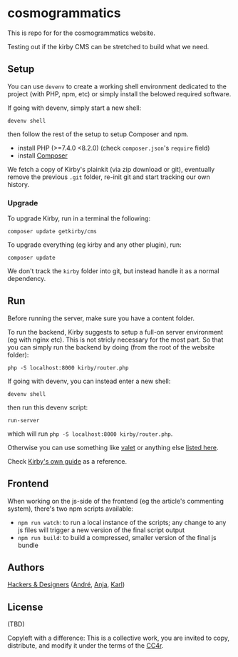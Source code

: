 # cosmogrammatics

This is repo for for the cosmogrammatics website.

Testing out if the kirby CMS can be stretched to build what we need.

## Setup

You can use `devenv` to create a working shell environment dedicated to the project (with PHP, npm, etc) or simply install the belowed required software.

If going with devenv, simply start a new shell:

```
devenv shell
```

then follow the rest of the setup to setup Composer and npm.

- install PHP (>=7.4.0 <8.2.0) (check `composer.json`'s `require` field)
- install [Composer](https://getcomposer.org/doc/00-intro.md)

We fetch a copy of Kirby's plainkit (via zip download or git), eventually remove the previous `.git` folder, re-init git and start tracking our own history.

### Upgrade

To upgrade Kirby, run in a terminal the following:

```
composer update getkirby/cms
```

To upgrade everything (eg kirby and any other plugin), run:

```
composer update
```

We don't track the `kirby` folder into git, but instead handle it as a normal dependency.

## Run

Before running the server, make sure you have a content folder.

To run the backend, Kirby suggests to setup a full-on server environment (eg with nginx etc). This is not stricly necessary for the most part. So that you can simply run the backend by doing (from the root of the website folder):

```
php -S localhost:8000 kirby/router.php
```


If going with devenv, you can instead enter a new shell:

```
devenv shell
```

then run this devenv script:

```
run-server
```

which will run `php -S localhost:8000 kirby/router.php`.

Otherwise you can use something like [valet](https://laravel.com/docs/9.x/valet) or anything else [listed here](https://getkirby.com/docs/cookbook/setup/development-environment).

Check [Kirby's own guide](https://getkirby.com/docs/guide/quickstart#requirements) as a reference.

## Frontend

When working on the js-side of the frontend (eg the article's commenting system), there's two npm scripts available:

- `npm run watch`: to run a local instance of the scripts; any change to any js files will trigger a new version of the final script output
- `npm run build`: to build a compressed, smaller version of the final js bundle

## Authors

[Hackers & Designers](https://github.com/hackersanddesigners/cosmo.git) ([André](https://andrefincato.com/), [Anja](https://www.anjagroten.info/), [Karl](https://moubarak.eu/))

## License

(TBD)

Copyleft with a difference: This is a collective work, you are invited to copy, distribute, and modify it under the terms of the [CC4r](./LICENSE).
